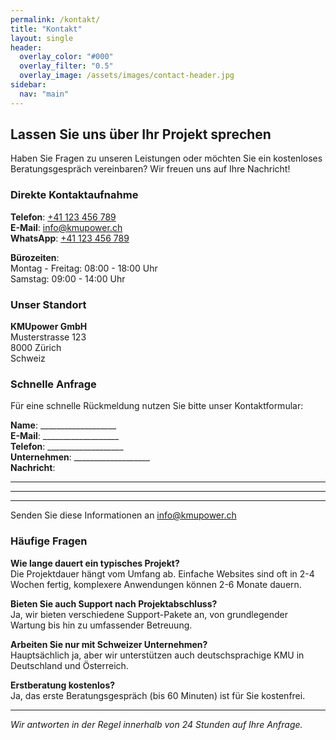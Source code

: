 ```yaml
---
permalink: /kontakt/
title: "Kontakt"
layout: single
header:
  overlay_color: "#000"
  overlay_filter: "0.5"
  overlay_image: /assets/images/contact-header.jpg
sidebar:
  nav: "main"
---
```


## Lassen Sie uns über Ihr Projekt sprechen

Haben Sie Fragen zu unseren Leistungen oder möchten Sie ein kostenloses Beratungsgespräch vereinbaren? Wir freuen uns auf Ihre Nachricht!

### Direkte Kontaktaufnahme

**Telefon**: [+41 123 456 789](tel:+41123456789)  
**E-Mail**: [info@kmupower.ch](mailto:info@kmupower.ch)  
**WhatsApp**: [+41 123 456 789](https://wa.me/41123456789)

**Bürozeiten**:  
Montag - Freitag: 08:00 - 18:00 Uhr  
Samstag: 09:00 - 14:00 Uhr

### Unser Standort

**KMUpower GmbH**  
Musterstrasse 123  
8000 Zürich  
Schweiz

### Schnelle Anfrage

Für eine schnelle Rückmeldung nutzen Sie bitte unser Kontaktformular:

**Name**: ___________________  
**E-Mail**: ___________________  
**Telefon**: ___________________  
**Unternehmen**: ___________________  
**Nachricht**: 
_________________________________________
_________________________________________
_________________________________________

Senden Sie diese Informationen an [info@kmupower.ch](mailto:info@kmupower.ch?subject=Anfrage%20über%20Website&body=Name:%0D%0AE-Mail:%0D%0ATelefon:%0D%0AUnternehmen:%0D%0ANachricht:%0D%0A) 

### Häufige Fragen

**Wie lange dauert ein typisches Projekt?**  
Die Projektdauer hängt vom Umfang ab. Einfache Websites sind oft in 2-4 Wochen fertig, komplexere Anwendungen können 2-6 Monate dauern.

**Bieten Sie auch Support nach Projektabschluss?**  
Ja, wir bieten verschiedene Support-Pakete an, von grundlegender Wartung bis hin zu umfassender Betreuung.

**Arbeiten Sie nur mit Schweizer Unternehmen?**  
Hauptsächlich ja, aber wir unterstützen auch deutschsprachige KMU in Deutschland und Österreich.

**Erstberatung kostenlos?**  
Ja, das erste Beratungsgespräch (bis 60 Minuten) ist für Sie kostenfrei.

---

*Wir antworten in der Regel innerhalb von 24 Stunden auf Ihre Anfrage.*
